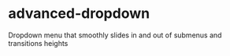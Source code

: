# advanced-dropdown
Dropdown menu that smoothly slides in and out of submenus and transitions heights
